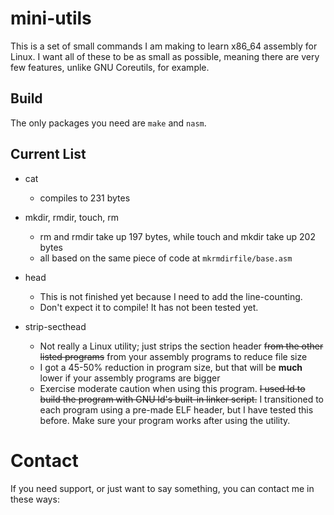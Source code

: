 # mini-utils
This is a set of small commands I am making to learn x86_64 assembly for Linux.
I want all of these to be as small as possible, meaning there are very few features, unlike GNU Coreutils, for example.

## Build
The only packages you need are `make` and `nasm`.

## Current List
- cat
	- compiles to 231 bytes
- mkdir, rmdir, touch, rm
	- rm and rmdir take up 197 bytes, while touch and mkdir take up 202 bytes
	- all based on the same piece of code at `mkrmdirfile/base.asm`
- head
	- This is not finished yet because I need to add the line-counting.
	- Don't expect it to compile! It has not been tested yet.

- strip-secthead
	- Not really a Linux utility; just strips the section header ~~from the other listed programs~~ from your assembly programs to reduce file size
	- I got a 45-50% reduction in program size, but that will be **much** lower if your assembly programs are bigger
	- Exercise moderate caution when using this program. ~~I used ld to build the program with GNU ld's built-in linker script.~~ I transitioned to each program using a pre-made ELF header, but I have tested this before. Make sure your program works after using the utility.

# Contact
If you need support, or just want to say something, you can contact me in these ways:

